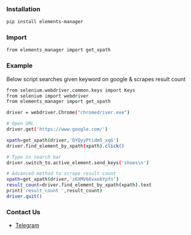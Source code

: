 ### Installation
```sh
pip install elements-manager
```

### Import
```sh
from elements_manager import get_xpath
```


### Example
Below script searches given keyword on google & scrapes result count
```sh
from selenium.webdriver.common.keys import Keys
from selenium import webdriver
from elements_manager import get_xpath

driver = webdriver.Chrome("chromedriver.exe")

# Open URL
driver.get('https://www.google.com/')

xpath=get_xpath(driver,'QYQyyPtidm5_xqG')
driver.find_element_by_xpath(xpath).click()

# Type in search bar
driver.switch_to.active_element.send_keys('shoes\n')

# Advanced method to scrape result count
xpath=get_xpath(driver,'z6XMV66vxokYpfn')
result_count=driver.find_element_by_xpath(xpath).text
print('result_count ',result_count)
driver.quit()

```


### Contact Us
* [Telegram](https://t.me/datakund)